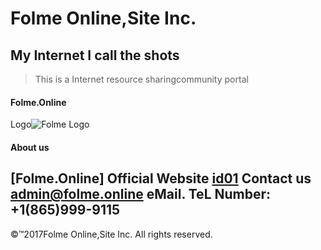 # Folme Online,Site Inc.
## My Internet I call the shots    
> This is a Internet resource sharingcommunity portal   
#### Folme.Online     
Logo![Folme Logo](http://folme.ga/Img/Folme-1.png)   


#### About us
[Folme.Online] Official Website [id01]
Contact us <admin@folme.online> eMail.
TeL Number: +1(865)999-9115
-------
©™2017Folme Online,Site Inc. All rights reserved.
 
 
 [id01]:https://www.folme.online/
 [id02]:https://www.folme.site/
